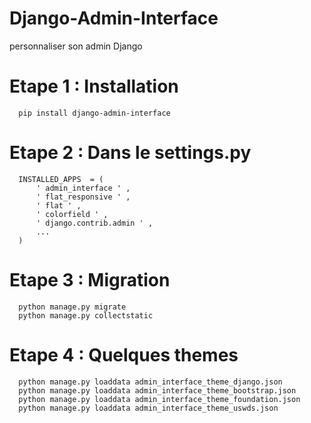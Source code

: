 # Django-Admin-Interface
personnaliser son admin Django



# Etape 1 :   Installation

      pip install django-admin-interface

# Etape 2 : Dans le settings.py

      INSTALLED_APPS  = (
          ' admin_interface ' ,
          ' flat_responsive ' ,
          ' flat ' ,
          ' colorfield ' ,
          ' django.contrib.admin ' ,
          ... 
      )

# Etape 3 : Migration

      python manage.py migrate
      python manage.py collectstatic

# Etape 4 : Quelques themes

      python manage.py loaddata admin_interface_theme_django.json
      python manage.py loaddata admin_interface_theme_bootstrap.json
      python manage.py loaddata admin_interface_theme_foundation.json
      python manage.py loaddata admin_interface_theme_uswds.json

